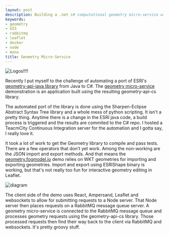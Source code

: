```yaml
---
layout: post
description: Building a .net c# computational geometry micro-service with rabbitmq, leaflet, react, webpack, docker and node
keywords:
- geometry
- GIS
- rabbitmq
- leaflet
- docker
- node
- mono
title: Geometry Micro-Service
---
```


![Logos!!!!](https://davidraleigh.github.io/assets/geometry_micro/Geometry-Micro-Service.png)

Recently I put myself to the challenge of automating a port of ESRI's [geometry-api-java library](https://github.com/Esri/geometry-api-java) from Java to C#. The [geometry micro-service](http://geometry.fogmodel.io/) demonstration is an application built using the resulting geometry-api-cs library.


The automated port of the library is done using the Sharpen-Eclipse Abstract Syntax Tree library and a whole mess of python scripting. It isn't a pretty thing. Anytime there is a change in the ESRI java code, a build process is triggered and the results are commited to the C# repo. I hosted a TeacmCity Continuous Integration server for the automation and I gotta say, I really love it.

It took a lot of work to get the Geometry library to compile and pass tests. There are a few operators that don't yet work. Among the non-working are the JSON import and export methods. And that means the [geometry.fogmodel.io](http://geometry.fogmodel.io) demo relies on WKT geometries for importing and exporting geometries. Import and export using ESRIShape binary is working, but that's not really too fun for interactive geometry editing in Leaflet.

![diagram](https://davidraleigh.github.io/assets/geometry_micro/Geometry-Operator-Diagram-2.svg)

The client side of the demo uses React, Ampersand, Leaflet and websockets to allow for submitting requests to a Node server. That Node server then places requests on a RabbitMQ message queue server. A geometry micro-service is connected to the RabbitMQ message queue and processes geometry requests using the geometry-api-cs library. Those processed requests then find their way back to the client via RabbitMQ and websockets. It's pretty groovy stuff.
